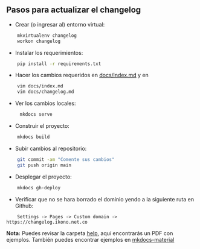 ## Pasos para actualizar el changelog

- Crear (o ingresar al) entorno virtual:
```bash
    mkvirtualenv changelog
    workon changelog
```

- Instalar los requerimientos:
```bash
    pip install -r requirements.txt
```

- Hacer los cambios requeridos en [docs/index.md](https://github.com/iKonoChat/changelog-ikonochat/blob/main/docs/index.md) y en
```bash
    vim docs/index.md
    vim docs/changelog.md
```

- Ver los cambios locales:
```bash
     mkdocs serve
```

- Construir el proyecto:
```bash
    mkdocs build
```

- Subir cambios al repositorio:
```bash
    git commit -am "Comente sus cambios"
    git push origin main
```

- Desplegar el proyecto:
```bash
    mkdocs gh-deploy
```

- Verificar que no se hara borrado el dominio yendo a la siguiente ruta en Github:
```
    Settings -> Pages -> Custom domain -> https://changelog.ikono.net.co
```

**Nota:** Puedes revisar la carpeta [help](https://github.com/iKonoChat/changelog-ikonochat/tree/main/help), aquí encontrarás un PDF con ejemplos. También puedes encontrar ejemplos en [mkdocs-material](https://squidfunk.github.io/mkdocs-material/)